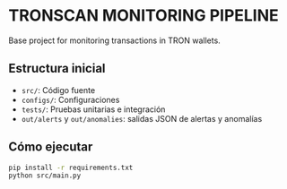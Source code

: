 # TRONSCAN MONITORING PIPELINE

Base project for monitoring transactions in TRON wallets.

## Estructura inicial
- `src/`: Código fuente
- `configs/`: Configuraciones
- `tests/`: Pruebas unitarias e integración
- `out/alerts` y `out/anomalies`: salidas JSON de alertas y anomalías

## Cómo ejecutar
```bash
pip install -r requirements.txt
python src/main.py
